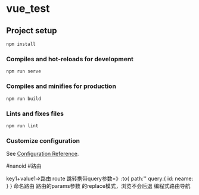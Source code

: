 # vue_test

## Project setup
```
npm install
```

### Compiles and hot-reloads for development
```
npm run serve
```

### Compiles and minifies for production
```
npm run build
```

### Lints and fixes files
```
npm run lint
```

### Customize configuration
See [Configuration Reference](https://cli.vuejs.org/config/).

#nanoid
#路由

key1+value1=>路由 route
跳转携带query参数=》:to{
	path:''
	query:{
		id:
		neame:
	}
}
命名路由
路由的params参数
<router-link>的replace模式，浏览不会后退
编程式路由导航
